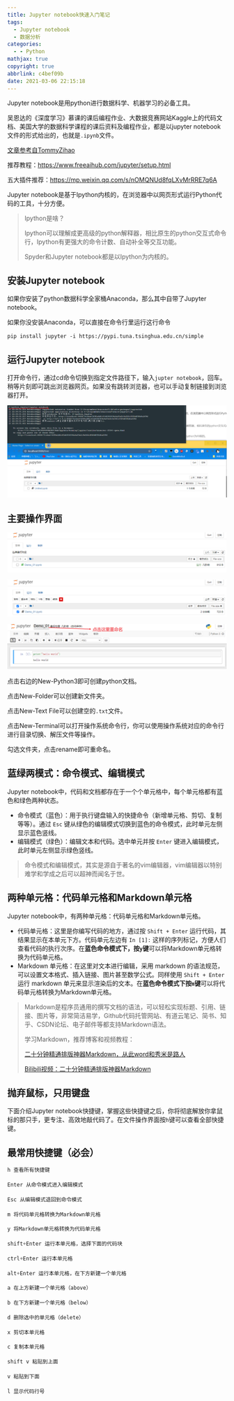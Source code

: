 ```yaml
---
title: Jupyter notebook快速入门笔记
tags:
  - Jupyter notebook
  - 数据分析
categories:
  - - Python
mathjax: true
copyright: true
abbrlink: c4bef09b
date: 2021-03-06 22:15:18
---
```


Jupyter notebook是用python进行数据科学、机器学习的必备工具。

吴恩达的《深度学习》慕课的课后编程作业、大数据竞赛网站Kaggle上的代码文档、美国大学的数据科学课程的课后资料及编程作业，都是以jupyter notebook文件的形式给出的，也就是`.ipynb`文件。

[文章参考自TommyZihao](https://github.com/TommyZihao/zihaopython/blob/master/%E6%95%B0%E6%8D%AE%E5%88%86%E6%9E%90%E4%B8%8E%E5%8F%AF%E8%A7%86%E5%8C%96%E5%AE%9E%E6%88%98%E6%A1%88%E4%BE%8B%EF%BC%9A%E5%AD%A6%E4%B9%A0%E6%97%B6%E9%97%B4%E4%B8%8E%E6%88%90%E7%BB%A9%E7%9A%84%E5%85%B3%E7%B3%BB%EF%BC%88%E7%BA%BF%E6%80%A7%E5%9B%9E%E5%BD%92%EF%BC%89/Jupyter%20notebook%E5%BF%AB%E9%80%9F%E4%B8%8A%E6%89%8B.md)

推荐教程：https://www.freeaihub.com/jupyter/setup.html

五大插件推荐：https://mp.weixin.qq.com/s/nOMQNUd8fqLXvMrRRE7q6A

<!--more-->

Jupyter notebook是基于Ipython内核的，在浏览器中以网页形式运行Python代码的工具，十分方便。

> Ipython是啥？
>
> Ipython可以理解成更高级的python解释器，相比原生的python交互式命令行，Ipython有更强大的命令计数、自动补全等交互功能。
>
> Spyder和Jupyter notebook都是以Ipython为内核的。

## 安装Jupyter notebook

如果你安装了python数据科学全家桶Anaconda，那么其中自带了Jupyter notebook。

如果你没安装Anaconda，可以直接在命令行里运行这行命令

```
pip install jupyter -i https://pypi.tuna.tsinghua.edu.cn/simple
```

## 运行Jupyter notebook

打开命令行，通过cd命令切换到指定文件路径下，输入`jupter notebook`，回车。稍等片刻即可跳出浏览器网页。如果没有跳转浏览器，也可以手动复制链接到浏览器打开。

![image-20210306224106698](Jupyter-notebook快速入门笔记/image-20210306224106698.png)

## 主要操作界面

![image-20210307180617165](Jupyter-notebook快速入门笔记/image-20210307180617165.png)

![image-20210307181033194](Jupyter-notebook快速入门笔记/image-20210307181033194.png)

![image-20210307180926021](Jupyter-notebook快速入门笔记/image-20210307180926021.png)

点击右边的New-Python3即可创建python文档。

点击New-Folder可以创建新文件夹。

点击New-Text File可以创建空的`.txt`文件。

点击New-Terminal可以打开操作系统命令行，你可以使用操作系统对应的命令行进行目录切换、解压文件等操作。

勾选文件夹，点击rename即可重命名。

## 蓝绿两模式：命令模式、编辑模式

Jupyter notebook中，代码和文档都存在于一个个单元格中，每个单元格都有蓝色和绿色两种状态。

- 命令模式（蓝色）：用于执行键盘输入的快捷命令（新增单元格、剪切、复制等等）。通过 `Esc` 键从绿色的编辑模式切换到蓝色的命令模式，此时单元左侧显示蓝色竖线。
- 编辑模式（绿色）：编辑文本和代码。选中单元并按 `Enter` 键进入编辑模式，此时单元左侧显示绿色竖线。

> 命令模式和编辑模式，其实是源自于著名的vim编辑器，vim编辑器以特别难学和学成之后可以超神而闻名于世。

## 两种单元格：代码单元格和Markdown单元格

Jupyter notebook中，有两种单元格：代码单元格和Markdown单元格。

- 代码单元格：这里是你编写代码的地方，通过按 `Shift + Enter` 运行代码，其结果显示在本单元下方。代码单元左边有 `In [1]:` 这样的序列标记，方便人们查看代码的执行次序。在**蓝色命令模式下，按`y`键**可以将Markdown单元格转换为代码单元格。
- Markdown 单元格：在这里对文本进行编辑，采用 markdown 的语法规范，可以设置文本格式、插入链接、图片甚至数学公式。同样使用 `Shift + Enter` 运行 markdown 单元来显示渲染后的文本。在**蓝色命令模式下按`m`键**可以将代码单元格转换为Markdown单元格。

> Markdown是程序员通用的撰写文档的语法，可以轻松实现标题、引用、链接、图片等，非常简洁易学，Github代码托管网站、有道云笔记、简书、知乎、CSDN论坛、电子邮件等都支持Markdown语法。
>
> 学习Markdown，推荐博客和视频教程：
>
> [二十分钟精通排版神器Markdown，从此word和秀米是路人](https://www.jianshu.com/p/4475b9d8810f)
>
> [Bilibili视频：二十分钟精通排版神器Markdown](https://www.bilibili.com/video/av35579542)

## 抛弃鼠标，只用键盘

下面介绍Jupyter notebook快捷键，掌握这些快捷键之后，你将彻底解放你拿鼠标的那只手，更专注、高效地敲代码了。在文件操作界面按`h`键可以查看全部快捷键。

## 最常用快捷键（必会）

```python
h 查看所有快捷键

Enter 从命令模式进入编辑模式

Esc 从编辑模式退回到命令模式

m 将代码单元格转换为Markdown单元格

y 将Markdown单元格转换为代码单元格

shift+Enter 运行本单元格，选择下面的代码块

ctrl+Enter 运行本单元格

alt+Enter 运行本单元格，在下方新建一个单元格

a 在上方新建一个单元格（above）

b 在下方新建一个单元格（below）

d 删除选中的单元格（delete）

x 剪切本单元格

c 复制本单元格

shift v 粘贴到上面

v 粘贴到下面

l 显示代码行号
```


